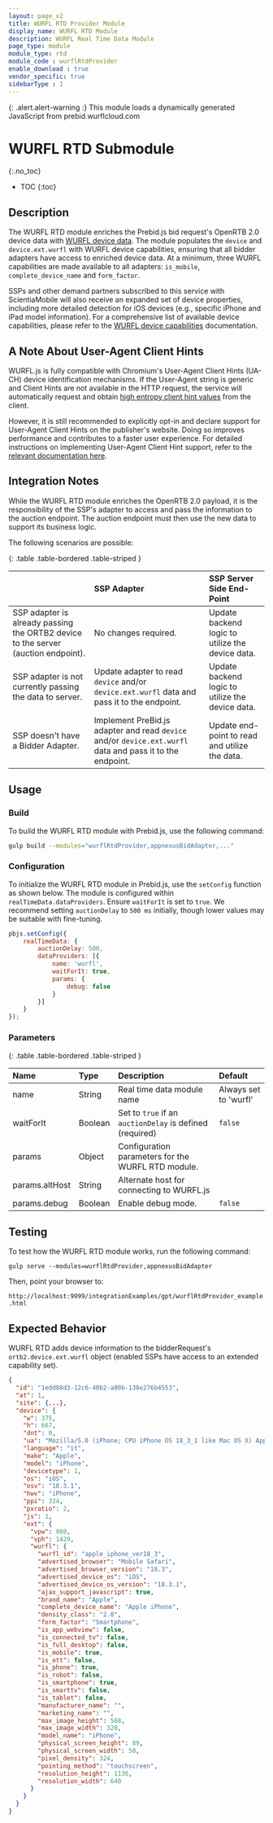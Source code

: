 ```yaml
---
layout: page_v2
title: WURFL RTD Provider Module
display_name: WURFL RTD Module
description: WURFL Real Time Data Module
page_type: module
module_type: rtd
module_code : wurflRtdProvider
enable_download : true
vendor_specific: true
sidebarType : 1
---
```


{: .alert.alert-warning :}
This module loads a dynamically generated JavaScript from prebid.wurflcloud.com

# WURFL RTD Submodule
{:.no_toc}

* TOC
{:toc}

## Description

The WURFL RTD module enriches the Prebid.js bid request's OpenRTB 2.0 device data with [WURFL device data](https://www.scientiamobile.com/wurfl-js-business-edition-at-the-intersection-of-javascript-and-enterprise/). The module populates the `device` and `device.ext.wurfl` with WURFL device capabilities, ensuring that all bidder adapters have access to enriched device data. At a minimum, three WURFL capabilities are made available to all adapters: `is_mobile`, `complete_device_name` and `form_factor`.

SSPs and other demand partners subscribed to this service with ScientiaMobile will also receive an expanded set of device properties, including more detailed detection for iOS devices (e.g., specific iPhone and iPad model information). For a comprehensive list of available device capabilities, please refer to the [WURFL device capabilities](https://www.scientiamobile.com/capabilities/?products%5B%5D=wurfl-js) documentation.

## A Note About User-Agent Client Hints

WURFL.js is fully compatible with Chromium's User-Agent Client Hints (UA-CH) device identification mechanisms. If the User-Agent string is generic and Client Hints are not available in the HTTP request, the service will automatically request and obtain [high entropy client hint values](https://wicg.github.io/ua-client-hints/#getHighEntropyValues) from the client.

However, it is still recommended to explicitly opt-in and declare support for User-Agent Client Hints on the publisher's website. Doing so improves performance and contributes to a faster user experience. For detailed instructions on implementing User-Agent Client Hint support, refer to the [relevant documentation here](https://docs.scientiamobile.com/guides/implementing-useragent-clienthints).

## Integration Notes

While the WURFL RTD module enriches the OpenRTB 2.0 payload, it is the responsibility of the SSP's adapter to access and pass the information to the auction endpoint. The auction endpoint must then use the new data to support its business logic.

The following scenarios are possible:

{: .table .table-bordered .table-striped }

|                           | SSP Adapter   | SSP Server Side End-Point                                        |
| :------------------------ | :------------ | :--------------------------------------------------------------- |
| SSP adapter is already passing the ORTB2 device to the server (auction endpoint). | No changes required. | Update backend logic to utilize the device data. |
| SSP adapter is not currently passing the data to server. | Update adapter to read `device` and/or `device.ext.wurfl` data and pass it to the endpoint. | Update backend logic to utilize the device data. |
| SSP doesn't have a Bidder Adapter. | Implement PreBid.js adapter and read `device` and/or `device.ext.wurfl` data and pass it to the endpoint. | Update end-point to read and utilize the data. |

## Usage

### Build

To build the WURFL RTD module with Prebid.js, use the following command:

```bash
gulp build --modules="wurflRtdProvider,appnexusBidAdapter,..."  
```

### Configuration

To initialize the WURFL RTD module in Prebid.js, use the `setConfig` function as shown below. 
The module is configured within `realTimeData.dataProviders`. 
Ensure `waitForIt` is set to `true`. We recommend setting `auctionDelay` to `500 ms` initially, 
though lower values may be suitable with fine-tuning.

```javascript
pbjs.setConfig({
    realTimeData: {
        auctionDelay: 500,
        dataProviders: [{
            name: 'wurfl',
            waitForIt: true,
            params: {
                debug: false
            }
        }]
    }
});
```

### Parameters

{: .table .table-bordered .table-striped }

| Name                      | Type          | Description                                                      | Default               |
| :------------------------ | :------------ | :--------------------------------------------------------------- |:----------------------|
| name                      | String        | Real time data module name                                       | Always set to 'wurfl' |
| waitForIt                 | Boolean       | Set to `true` if an `auctionDelay` is defined (required)         | `false`               |
| params                    | Object        | Configuration parameters for the WURFL RTD module.               |                       |
| params.altHost            | String        | Alternate host for connecting to WURFL.js                        |                       |
| params.debug              | Boolean       | Enable debug mode.                                               | `false`               |

## Testing 

To test how the WURFL RTD module works, run the following command:

`gulp serve --modules=wurflRtdProvider,appnexusBidAdapter`

Then, point your browser to:

`http://localhost:9999/integrationExamples/gpt/wurflRtdProvider_example.html`

## Expected Behavior

WURFL RTD adds device information to the bidderRequest's `ortb2.device.ext.wurfl` object (enabled SSPs have access to an extended capability set).

```json
{
  "id": "1edd88d3-12c6-40b2-a80b-138e276b4553",
  "at": 1,
  "site": {...},
  "device": {
    "w": 375,
    "h": 667,
    "dnt": 0,
    "ua": "Mozilla/5.0 (iPhone; CPU iPhone OS 18_3_1 like Mac OS X) AppleWebKit/605.1.15 (KHTML, like Gecko) Version/18.3 Mobile/15E148 Safari/604.1",
    "language": "it",
    "make": "Apple",
    "model": "iPhone",
    "devicetype": 1,
    "os": "iOS",
    "osv": "18.3.1",
    "hwv": "iPhone",
    "ppi": 324,
    "pxratio": 2,
    "js": 1,
    "ext": {
      "vpw": 980,
      "vph": 1429,
      "wurfl": {
        "wurfl_id": "apple_iphone_ver18_3",
        "advertised_browser": "Mobile Safari",
        "advertised_browser_version": "18.3",
        "advertised_device_os": "iOS",
        "advertised_device_os_version": "18.3.1",
        "ajax_support_javascript": true,
        "brand_name": "Apple",
        "complete_device_name": "Apple iPhone",
        "density_class": "2.0",
        "form_factor": "Smartphone",
        "is_app_webview": false,
        "is_connected_tv": false,
        "is_full_desktop": false,
        "is_mobile": true,
        "is_ott": false,
        "is_phone": true,
        "is_robot": false,
        "is_smartphone": true,
        "is_smarttv": false,
        "is_tablet": false,
        "manufacturer_name": "",
        "marketing_name": "",
        "max_image_height": 568,
        "max_image_width": 320,
        "model_name": "iPhone",
        "physical_screen_height": 89,
        "physical_screen_width": 50,
        "pixel_density": 324,
        "pointing_method": "touchscreen",
        "resolution_height": 1136,
        "resolution_width": 640
      }
    }
  }
}
```
